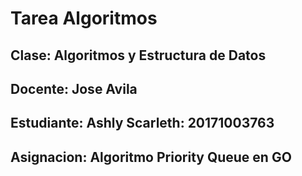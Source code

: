 # Tarea Algoritmos

## Clase: Algoritmos y Estructura de Datos

## Docente: Jose Avila

## Estudiante: Ashly Scarleth: 20171003763

## Asignacion: Algoritmo Priority Queue en GO